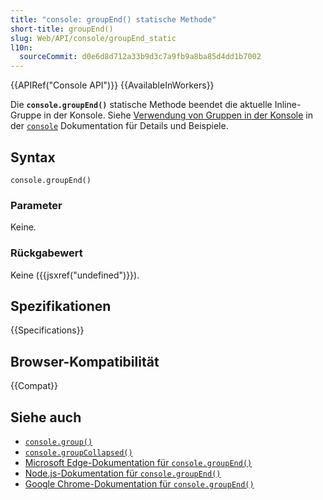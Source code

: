 ```yaml
---
title: "console: groupEnd() statische Methode"
short-title: groupEnd()
slug: Web/API/console/groupEnd_static
l10n:
  sourceCommit: d0e6d8d712a33b9d3c7a9fb9a8ba85d4dd1b7002
---
```


{{APIRef("Console API")}} {{AvailableInWorkers}}

Die **`console.groupEnd()`** statische Methode beendet die aktuelle Inline-Gruppe in der Konsole. Siehe [Verwendung von Gruppen in der Konsole](/de/docs/Web/API/console#using_groups_in_the_console) in der [`console`](/de/docs/Web/API/console) Dokumentation für Details und Beispiele.

## Syntax

```js-nolint
console.groupEnd()
```

### Parameter

Keine.

### Rückgabewert

Keine ({{jsxref("undefined")}}).

## Spezifikationen

{{Specifications}}

## Browser-Kompatibilität

{{Compat}}

## Siehe auch

- [`console.group()`](/de/docs/Web/API/console/group_static)
- [`console.groupCollapsed()`](/de/docs/Web/API/console/groupCollapsed_static)
- [Microsoft Edge-Dokumentation für `console.groupEnd()`](https://learn.microsoft.com/en-us/microsoft-edge/devtools-guide-chromium/console/api#groupend)
- [Node.js-Dokumentation für `console.groupEnd()`](https://nodejs.org/docs/latest/api/console.html#consolegroupend)
- [Google Chrome-Dokumentation für `console.groupEnd()`](https://developer.chrome.com/docs/devtools/console/api/#groupend)
